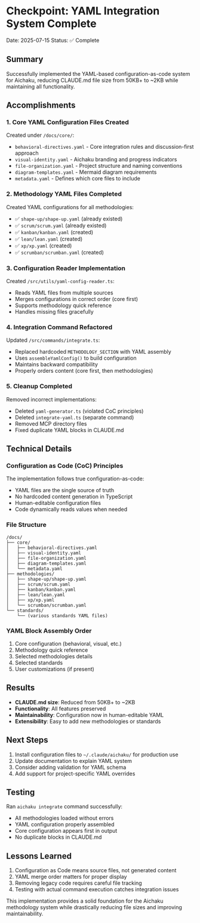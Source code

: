 # Checkpoint: YAML Integration System Complete

Date: 2025-07-15 Status: ✅ Complete

## Summary

Successfully implemented the YAML-based configuration-as-code system for Aichaku, reducing CLAUDE.md file size from
50KB+ to ~2KB while maintaining all functionality.

## Accomplishments

### 1. Core YAML Configuration Files Created

Created under `/docs/core/`:

- `behavioral-directives.yaml` - Core integration rules and discussion-first approach
- `visual-identity.yaml` - Aichaku branding and progress indicators
- `file-organization.yaml` - Project structure and naming conventions
- `diagram-templates.yaml` - Mermaid diagram requirements
- `metadata.yaml` - Defines which core files to include

### 2. Methodology YAML Files Completed

Created YAML configurations for all methodologies:

- ✅ `shape-up/shape-up.yaml` (already existed)
- ✅ `scrum/scrum.yaml` (already existed)
- ✅ `kanban/kanban.yaml` (created)
- ✅ `lean/lean.yaml` (created)
- ✅ `xp/xp.yaml` (created)
- ✅ `scrumban/scrumban.yaml` (created)

### 3. Configuration Reader Implementation

Created `/src/utils/yaml-config-reader.ts`:

- Reads YAML files from multiple sources
- Merges configurations in correct order (core first)
- Supports methodology quick reference
- Handles missing files gracefully

### 4. Integration Command Refactored

Updated `/src/commands/integrate.ts`:

- Replaced hardcoded `METHODOLOGY_SECTION` with YAML assembly
- Uses `assembleYamlConfig()` to build configuration
- Maintains backward compatibility
- Properly orders content (core first, then methodologies)

### 5. Cleanup Completed

Removed incorrect implementations:

- Deleted `yaml-generator.ts` (violated CoC principles)
- Deleted `integrate-yaml.ts` (separate command)
- Removed MCP directory files
- Fixed duplicate YAML blocks in CLAUDE.md

## Technical Details

### Configuration as Code (CoC) Principles

The implementation follows true configuration-as-code:

- YAML files are the single source of truth
- No hardcoded content generation in TypeScript
- Human-editable configuration files
- Code dynamically reads values when needed

### File Structure

```text
/docs/
├── core/
│   ├── behavioral-directives.yaml
│   ├── visual-identity.yaml
│   ├── file-organization.yaml
│   ├── diagram-templates.yaml
│   └── metadata.yaml
├── methodologies/
│   ├── shape-up/shape-up.yaml
│   ├── scrum/scrum.yaml
│   ├── kanban/kanban.yaml
│   ├── lean/lean.yaml
│   ├── xp/xp.yaml
│   └── scrumban/scrumban.yaml
└── standards/
    └── (various standards YAML files)
```

### YAML Block Assembly Order

1. Core configuration (behavioral, visual, etc.)
2. Methodology quick reference
3. Selected methodologies details
4. Selected standards
5. User customizations (if present)

## Results

- **CLAUDE.md size**: Reduced from 50KB+ to ~2KB
- **Functionality**: All features preserved
- **Maintainability**: Configuration now in human-editable YAML
- **Extensibility**: Easy to add new methodologies or standards

## Next Steps

1. Install configuration files to `~/.claude/aichaku/` for production use
2. Update documentation to explain YAML system
3. Consider adding validation for YAML schema
4. Add support for project-specific YAML overrides

## Testing

Ran `aichaku integrate` command successfully:

- All methodologies loaded without errors
- YAML configuration properly assembled
- Core configuration appears first in output
- No duplicate blocks in CLAUDE.md

## Lessons Learned

1. Configuration as Code means source files, not generated content
2. YAML merge order matters for proper display
3. Removing legacy code requires careful file tracking
4. Testing with actual command execution catches integration issues

This implementation provides a solid foundation for the Aichaku methodology system while drastically reducing file sizes
and improving maintainability.

